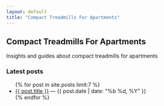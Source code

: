 ```yaml
---
layout: default
title: "Compact Treadmills For Apartments"
---
```


## Compact Treadmills For Apartments

Insights and guides about compact treadmills for apartments

### Latest posts
<ul>
{% for post in site.posts limit:7 %}
<li><a href="{{ post.url | relative_url }}">{{ post.title }}</a> — {{ post.date | date: "%b %d, %Y" }}</li>
{% endfor %}
</ul>
